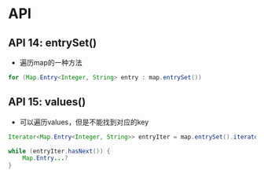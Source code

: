 # API



## API 14: entrySet()



* 遍历map的一种方法

```java
for (Map.Entry<Integer, String> entry : map.entrySet())
```

## API 15: values()

* 可以遍历values，但是不能找到对应的key

```java
Iterator<Map.Entry<Integer, String>> entryIter = map.entrySet().iterator();

while (entryIter.hasNext()) {
    Map.Entry...?
}
```



